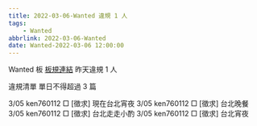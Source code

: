 ```yaml
---
title: 2022-03-06-Wanted 違規 1 人
tags:
    - Wanted
abbrlink: 2022-03-06-Wanted
date: Wanted-2022-03-06 12:00:00
---
```

Wanted 板 [板規連結](https://www.ptt.cc/bbs/Wanted/M.1608829773.A.D3B.html)
昨天違規 1 人
<!-- more -->

違規清單
單日不得超過 3 篇

3/05 ken760112 □ [徵求] 現在台北宵夜
3/05 ken760112 □ [徵求] 台北晚餐
3/05 ken760112 □ [徵求] 台北走走小酌
3/05 ken760112 □ [徵求] 台北宵夜